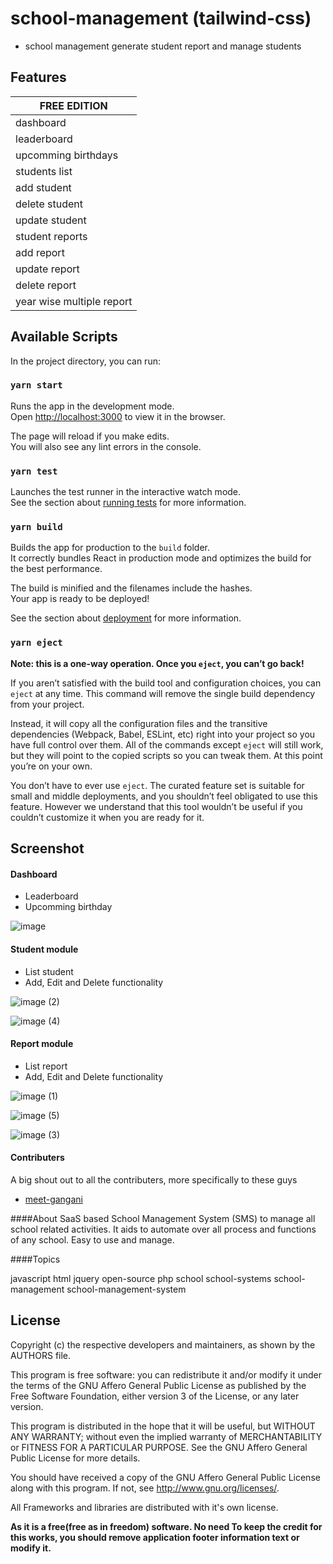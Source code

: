 # school-management (tailwind-css)

- school management generate student report and manage students

## Features

| FREE EDITION                            |
| -------------------------------------------- |
| dashboard|
| leaderboard|
| upcomming birthdays|         
| students list|         
| add student|         
| delete student|         
| update student|
| student reports|
| add report|
| update report|
| delete report|
| year wise multiple  report|

## Available Scripts

In the project directory, you can run:

### `yarn start`

Runs the app in the development mode.<br />
Open [http://localhost:3000](http://localhost:3000) to view it in the browser.

The page will reload if you make edits.<br />
You will also see any lint errors in the console.

### `yarn test`

Launches the test runner in the interactive watch mode.<br />
See the section about [running tests](https://facebook.github.io/create-react-app/docs/running-tests) for more information.

### `yarn build`

Builds the app for production to the `build` folder.<br />
It correctly bundles React in production mode and optimizes the build for the best performance.

The build is minified and the filenames include the hashes.<br />
Your app is ready to be deployed!

See the section about [deployment](https://facebook.github.io/create-react-app/docs/deployment) for more information.

### `yarn eject`

**Note: this is a one-way operation. Once you `eject`, you can’t go back!**

If you aren’t satisfied with the build tool and configuration choices, you can `eject` at any time. This command will remove the single build dependency from your project.

Instead, it will copy all the configuration files and the transitive dependencies (Webpack, Babel, ESLint, etc) right into your project so you have full control over them. All of the commands except `eject` will still work, but they will point to the copied scripts so you can tweak them. At this point you’re on your own.

You don’t have to ever use `eject`. The curated feature set is suitable for small and middle deployments, and you shouldn’t feel obligated to use this feature. However we understand that this tool wouldn’t be useful if you couldn’t customize it when you are ready for it.

## Screenshot

#### Dashboard
- Leaderboard
- Upcomming birthday

![image](https://user-images.githubusercontent.com/85499876/185223271-fe2a2870-061d-489d-a54c-754bc19ad859.png)

#### Student module
- List student
- Add, Edit and Delete functionality 

![image (2)](https://user-images.githubusercontent.com/85499876/185223305-b418f5e9-b314-4536-a4c9-123e49c7863f.png)

![image (4)](https://user-images.githubusercontent.com/85499876/185223295-9d02a908-1b7d-4773-a341-2398d949e441.png)

#### Report module
- List report
- Add, Edit and Delete functionality
  
![image (1)](https://user-images.githubusercontent.com/85499876/185223311-2872882d-44ed-4419-84a0-7557a4f8739c.png)

![image (5)](https://user-images.githubusercontent.com/85499876/185223291-1e2f2344-5a40-44d3-9f15-2b950c2ede9d.png)

![image (3)](https://user-images.githubusercontent.com/85499876/185223301-b35b9259-fb24-447a-b019-de69b058e83f.png)

#### Contributers

A big shout out to all the contributers, more specifically to these guys

- [meet-gangani](https://github.com/meet-gangani)

####About
  SaaS based School Management System (SMS) to manage all school related activities. It aids to automate over all process and functions of any school. Easy to use and manage.

####Topics

javascript html jquery open-source php school school-systems school-management school-management-system

## License

Copyright (c) the respective developers and maintainers, as shown by the AUTHORS file.

This program is free software: you can redistribute it and/or modify it under the terms of the GNU Affero General Public
License as published by the Free Software Foundation, either version 3 of the License, or any later version.

This program is distributed in the hope that it will be useful, but WITHOUT ANY WARRANTY; without even the implied
warranty of MERCHANTABILITY or FITNESS FOR A PARTICULAR PURPOSE. See the GNU Affero General Public License for more
details.

You should have received a copy of the GNU Affero General Public License along with this program. If not,
see <http://www.gnu.org/licenses/>.

All Frameworks and libraries are distributed with it's own license.

**As it is a free(free as in freedom) software. No need To keep the credit for this works, you should remove application
footer information text or modify it.**
